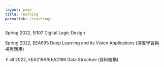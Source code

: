 ```yaml
---
layout: page
title: Teaching
permalink: /teaching/
---
```


Spring 2022, EI107 Digital Logic Design 

Spring 2022, EEA695 Deep Learning and its Vision Applications (深度學習與視覺應用)

Ｆall  2022, EEA216A/EEA216B Data Structure (資料結構)
